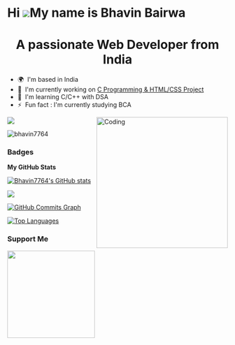 Hi ![](https://user-images.githubusercontent.com/18350557/176309783-0785949b-9127-417c-8b55-ab5a4333674e.gif)My name is Bhavin Bairwa
=====================================================================================================================================

 <h1 align="center">A passionate Web Developer from India</h1>

* 🌍  I'm based in India
* 🚀  I'm currently working on [C Programming & HTML/CSS Project](http://a)
* 🧠  I'm learning C/C++ with DSA
* ⚡  Fun fact : I'm currently studying BCA
<img align="right" alt="Coding" width="300" src="https://media.tenor.com/BqbIhT4Mb7cAAAAd/programmer-rounded-edges.gif">
<img
src="https://img.shields.io/github/followers/bhavin7764?logo=github&style=for-the-badge&color=0891b2&labelColor=1c1917" /></a>
<p align="left"> <img src="https://komarev.com/ghpvc/?username=bhavin7764&label=Profile%20views&color=0e75b6&style=flat" alt="bhavin7764" /> </p>



### Badges

<b>My GitHub Stats</b>

<a href="http://www.github.com/Bhavin7764"><img src="https://github-readme-stats.vercel.app/api?username=Bhavin7764&show_icons=true&hide=&count_private=true&title_color=22c55e&text_color=ffffff&icon_color=0891b2&bg_color=1c1917&hide_border=true&show_icons=true" alt="Bhavin7764's GitHub stats" /></a>

<a href="http://www.github.com/Bhavin7764"><img src="https://github-readme-streak-stats.herokuapp.com/?user=Bhavin7764&stroke=ffffff&background=1c1917&ring=22c55e&fire=22c55e&currStreakNum=ffffff&currStreakLabel=22c55e&sideNums=ffffff&sideLabels=ffffff&dates=ffffff&hide_border=true" /></a>

<a href="http://www.github.com/Bhavin7764"><img src="https://github-readme-activity-graph.cyclic.app/graph?username=Bhavin7764&bg_color=1c1917&color=ffffff&line=0891b2&point=ffffff&area_color=1c1917&area=true&hide_border=true&custom_title=GitHub%20Commits%20Graph" alt="GitHub Commits Graph" /></a>

<a href="https://github.com/Bhavin7764" align="left"><img src="https://github-readme-stats.vercel.app/api/top-langs/?username=Bhavin7764&langs_count=10&title_color=22c55e&text_color=ffffff&icon_color=0891b2&bg_color=1c1917&hide_border=true&locale=en&custom_title=Top%20%Languages" alt="Top Languages" /></a>

### Support Me

<a href="https://www.buymeacoffee.com/Bhavin Bairwa"><img src="https://cdn.buymeacoffee.com/buttons/v2/default-yellow.png" width="200" /></a>
